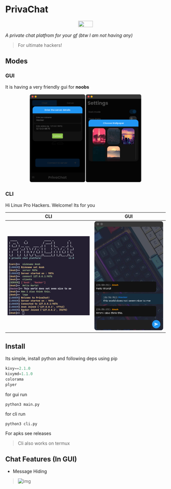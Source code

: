 # PrivaChat

<p align="center">

<img width="30%" height="30%" src="https://user-images.githubusercontent.com/68729523/211198237-81126c20-5f1d-4b78-83a3-87af1a42e434.png"/>

</p>

*A private chat platfrom for your gf (btw I am not having any)*

> For ultimate hackers!

## Modes

### GUI
It is having a very friendly gui for **noobs**

<p align="center">
<img width="35%" height="35%" src="screenshots/gui.png"/><img width="35%" height="35%" src="screenshots/gui2.png"/>
</p>

### CLI
Hi Linux Pro Hackers. Welcome! Its for you

|CLI|GUI|
| ------ | ------ |
|![img](screenshots/linux.png)|![img](screenshots/chat.png)|

## Install
Its simple, install python and following deps using pip
```python
kivy==2.1.0
kivymd=1.1.0
colorama
plyer
```
for gui run
```shell
python3 main.py
```
for cli run
```shell
python3 cli.py
```
For apks see releases
> Cli also works on termux

## Chat Features (In GUI) 

* Message Hiding

> ![img](https://github.com/T-Dynamos/T-Dynamos/raw/main/images/ezgif-3-0e79abfaa4.gif)
